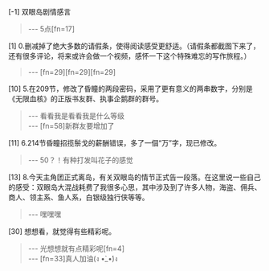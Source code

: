 
[-1] 双眼岛剧情感言
>--- 5点[fn=17]<br>

[1] 0.删减掉了绝大多数的请假条，使得阅读感受更舒适。（请假条都截图下来了，还有很多评论，将来或许会做一个视频，感怀一下这个特殊难忘的写作旅程。）
>--- [fn=29][fn=29][fn=29]<br>

[10] 5.在209节，修改了昏瞳的两段密码，采用了更有意义的两串数字，分别是《无限血核》的正版书友群、执事企鹅群的群号。
>--- 看看我是看看我是什么等级<br>
>--- [fn=58]新群友要增加了<br>

[11] 6.214节昏瞳招揽鬃戈的薪酬错误，多了一個“万”字，现已修改。
>--- 50？！有种打发叫花子的感觉<br>

[13] 8.今天主角团正式离岛，有关双眼岛的情节正式告一段落。在这里说一些自己的感受：双眼岛大混战耗费了我很多心思，其中涉及到了许多人物，海盗、佣兵、商人、领主系、鱼人系，白银级独行侠等等。
>--- 嘿嘿嘿<br>

[30] 想想看，就觉得有些精彩呢。
>--- 光想想就有点精彩呢[fn=4]<br>
>--- [fn=33]真人加油(ง •̀_•́)ง<br>
